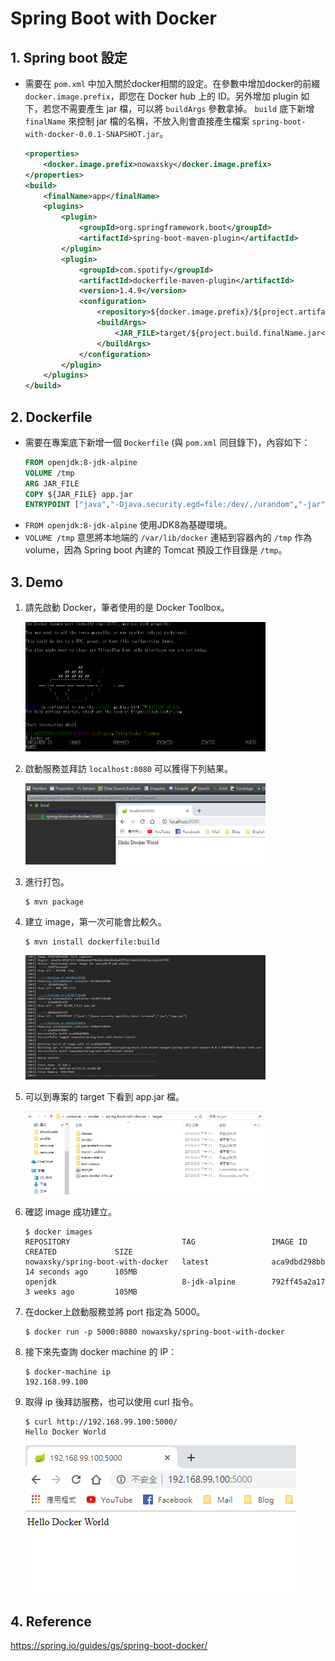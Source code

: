 # Spring Boot with Docker

## 1. Spring boot 設定

* 需要在 `pom.xml` 中加入關於docker相關的設定。在參數中增加docker的前綴 `docker.image.prefix`，即您在 Docker hub 上的 ID。另外增加 plugin 如下，若您不需要產生 jar 檔，可以將 `buildArgs` 參數拿掉。 `build` 底下新增 `finalName` 來控制 jar 檔的名稱，不放入則會直接產生檔案 `spring-boot-with-docker-0.0.1-SNAPSHOT.jar`。
    ```xml
    <properties>
        <docker.image.prefix>nowaxsky</docker.image.prefix>
    </properties>
    <build>
        <finalName>app</finalName>
        <plugins>
            <plugin>
                <groupId>org.springframework.boot</groupId>
                <artifactId>spring-boot-maven-plugin</artifactId>
            </plugin>
            <plugin>
                <groupId>com.spotify</groupId>
                <artifactId>dockerfile-maven-plugin</artifactId>
                <version>1.4.9</version>
                <configuration>
                    <repository>${docker.image.prefix}/${project.artifactId}</repository>
                    <buildArgs>
                        <JAR_FILE>target/${project.build.finalName.jar</JAR_FILE>
				    </buildArgs>
                </configuration>
            </plugin>
        </plugins>
    </build>
    ```

## 2. Dockerfile

* 需要在專案底下新增一個 `Dockerfile` (與 `pom.xml` 同目錄下)，內容如下：
    ```dockerfile
    FROM openjdk:8-jdk-alpine
    VOLUME /tmp
    ARG JAR_FILE
    COPY ${JAR_FILE} app.jar
    ENTRYPOINT ["java","-Djava.security.egd=file:/dev/./urandom","-jar","/app.jar"]
    ```
* `FROM openjdk:8-jdk-alpine` 使用JDK8為基礎環境。
* `VOLUME /tmp` 意思將本地端的 `/var/lib/docker` 連結到容器內的 `/tmp` 作為 volume，因為 Spring boot 內建的 Tomcat 預設工作目錄是 `/tmp`。

## 3. Demo

1. 請先啟動 Docker，筆者使用的是 Docker Toolbox。

    <img src="../resource/docker-up.png" alt="docker-up" width="80%"/>
1. 啟動服務並拜訪 `localhost:8080` 可以獲得下列結果。

    <img src="../resource/spring-boot-service-test.png" alt="spring-boot-service-test" width="80%"/>
1. 進行打包。
    ```
    $ mvn package
    ```
1. 建立 image，第一次可能會比較久。
    ```
    $ mvn install dockerfile:build
    ```
    <img src="../resource/spring-boot-service-build-docker.png" alt="spring-boot-service-build-docker" width="80%"/>
1. 可以到專案的 target 下看到 app.jar 檔。
    
    <img src="../resource/spring-boot-target.png" alt="spring-boot-target" width="80%"/>
1. 確認 image 成功建立。
    ```
    $ docker images
    REPOSITORY                         TAG                 IMAGE ID            CREATED             SIZE
    nowaxsky/spring-boot-with-docker   latest              aca9dbd298bb        14 seconds ago      105MB
    openjdk                            8-jdk-alpine        792ff45a2a17        3 weeks ago         105MB
    ```
1. 在docker上啟動服務並將 port 指定為 5000。
    ```
    $ docker run -p 5000:8080 nowaxsky/spring-boot-with-docker
    ```
1. 接下來先查詢 docker machine 的 IP：
    ```
    $ docker-machine ip
    192.168.99.100
    ```
1. 取得 ip 後拜訪服務，也可以使用 curl 指令。

    ```
    $ curl http://192.168.99.100:5000/
    Hello Docker World
    ```
    <img src="../resource/spring-boot-on-docker.png" alt="spring-boot-on-docker" />

## 4. Reference

https://spring.io/guides/gs/spring-boot-docker/

